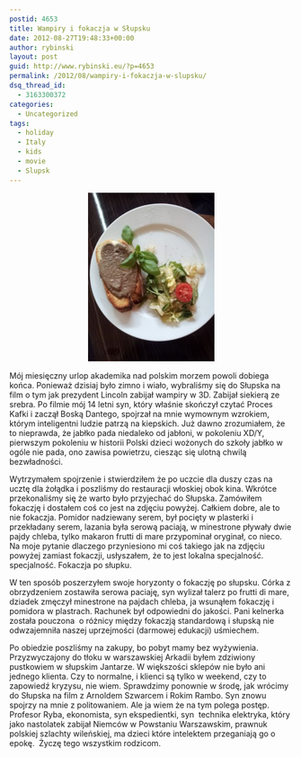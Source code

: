 ```yaml
---
postid: 4653
title: Wampiry i fokaczja w Słupsku
date: 2012-08-27T19:48:33+00:00
author: rybinski
layout: post
guid: http://www.rybinski.eu/?p=4653
permalink: /2012/08/wampiry-i-fokaczja-w-slupsku/
dsq_thread_id:
  - 3163300372
categories:
  - Uncategorized
tags:
  - holiday
  - Italy
  - kids
  - movie
  - Slupsk
---
```

<p style="text-align: center;">
  <a href="/uploads/2012/08/fokaczia.jpg"><img class="size-medium wp-image-4654 aligncenter" title="fokaczia" src="/uploads/2012/08/fokaczia-225x300.jpg" alt="" width="225" height="300" /></a>
</p>

Mój miesięczny urlop akademika nad polskim morzem powoli dobiega końca. Ponieważ dzisiaj było zimno i wiało, wybraliśmy się do Słupska na film o tym jak prezydent Lincoln zabijał wampiry w 3D. Zabijał siekierą ze srebra. Po filmie mój 14 letni syn, który właśnie skończył czytać Proces Kafki i zaczął Boską Dantego, spojrzał na mnie wymownym wzrokiem, którym inteligentni ludzie patrzą na kiepskich. Już dawno zrozumiałem, że to nieprawda, że jabłko pada niedaleko od jabłoni, w pokoleniu XD/Y, pierwszym pokoleniu w historii Polski dzieci wożonych do szkoły jabłko w ogóle nie pada, ono zawisa powietrzu, ciesząc się ulotną chwilą bezwładności.

Wytrzymałem spojrzenie i stwierdziłem że po uczcie dla duszy czas na ucztę dla żołądka i poszliśmy do restauracji włoskiej obok kina. Wkrótce przekonaliśmy się że warto było przyjechać do Słupska. Zamówiłem fokaczję i dostałem coś co jest na zdjęciu powyżej. Całkiem dobre, ale to nie fokaczja. Pomidor nadziewany serem, był pocięty w plasterki i przekładany serem, lazania była serową paciają, w minestrone pływały dwie pajdy chleba, tylko makaron frutti di mare przypominał oryginał, co nieco. Na moje pytanie dlaczego przyniesiono mi coś takiego jak na zdjęciu powyżej zamiast fokaczji, usłyszałem, że to jest lokalna specjalność. specjalność. Fokaczja po słupku.

W ten sposób poszerzyłem swoje horyzonty o fokaczję po słupsku. Córka z obrzydzeniem zostawiła serowa paciaję, syn wylizał talerz po frutti di mare, dziadek zmęczył minestrone na pajdach chleba, ja wsunąłem fokaczję i pomidora w plastrach. Rachunek był odpowiedni do jakości. Pani kelnerka została pouczona  o różnicy między fokaczją standardową i słupską nie odwzajemniła naszej uprzejmości (darmowej edukacji) uśmiechem.

Po obiedzie poszliśmy na zakupy, bo pobyt mamy bez wyżywienia. Przyzwyczajony do tłoku w warszawskiej Arkadii byłem zdziwiony pustkowiem w słupskim Jantarze. W większości sklepów nie było ani jednego klienta. Czy to normalne, i klienci są tylko w weekend, czy to zapowiedź kryzysu, nie wiem. Sprawdzimy ponownie w środę, jak wrócimy do Słupska na film z Arnoldem Szwarcem i Rokim Rambo. Syn znowu spojrzy na mnie z politowaniem. Ale ja wiem że na tym polega postęp. Profesor Ryba, ekonomista, syn ekspedientki, syn  technika elektryka, który jako nastolatek zabijał Niemców w Powstaniu Warszawskim, prawnuk polskiej szlachty wileńskiej, ma dzieci które intelektem przeganiają go o epokę.  Życzę tego wszystkim rodzicom.

 
